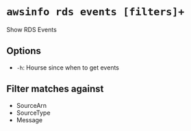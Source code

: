 # `awsinfo rds events [filters]+`

Show RDS Events

## Options

* `-h`: Hourse since when to get events

## Filter matches against

* SourceArn 
* SourceType 
* Message
